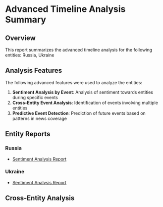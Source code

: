 # Advanced Timeline Analysis Summary

## Overview

This report summarizes the advanced timeline analysis for the following entities:
Russia, Ukraine

## Analysis Features

The following advanced features were used to analyze the entities:

1. **Sentiment Analysis by Event**: Analysis of sentiment towards entities during specific events
2. **Cross-Entity Event Analysis**: Identification of events involving multiple entities
3. **Predictive Event Detection**: Prediction of future events based on patterns in news coverage

## Entity Reports

### Russia

- [Sentiment Analysis Report](Russia_event_sentiment_report.md)

### Ukraine

- [Sentiment Analysis Report](Ukraine_event_sentiment_report.md)

## Cross-Entity Analysis

